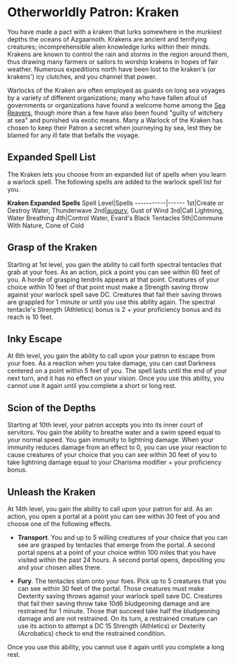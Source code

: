 # Otherworldly Patron: Kraken
You have made a pact with a kraken that lurks somewhere in the murkiest depths the oceans of Azgaarnoth. Krakens are ancient and terrifying creatures; incomprehensible alien knowledge lurks within their minds. Krakens are known to control the rain and storms in the region around them, thus drawing many farmers or sailors to worship krakens in hopes of fair weather. Numerous expeditions north have been lost to the kraken's (or krakens') icy clutches, and you channel that power.

Warlocks of the Kraken are often employed as guards on long sea voyages by a variety of different organizations; many who have fallen afoul of governments or organizations have found a welcome home among the [Sea Reavers](../../Organizations/MercCompanies/SeaReavers.md), though more than a few have also been found "guilty of witchery at sea" and punished via exotic means. Many a Warlock of the Kraken has chosen to keep their Patron a secret when journeying by sea, lest they be blamed for any ill fate that befalls the voyage.

## Expanded Spell List
The Kraken lets you choose from an expanded list of spells when you learn a warlock spell. The following spells are added to the warlock spell list for you.

**Kraken Expanded Spells**
Spell Level|Spells
-----------|------
1st|Create or Destroy Water, Thunderwave
2nd|[augury](https://www.dndbeyond.com/spells/augury), Gust of Wind
3rd|Call Lightning, Water Breathing
4th|Control Water, Evard's Black Tentacles
5th|Commune With Nature, Cone of Cold

## Grasp of the Kraken
Starting at 1st level, you gain the ability to call forth spectral tentacles that grab at your foes. As an action, pick a point you can see within 60 feet of you. A horde of grasping tendrils appears at that point. Creatures of your choice within 10 feet of that point must make a Strength saving throw against your warlock spell save DC. Creatures that fail their saving throws are grappled for 1 minute or until you use this ability again. The spectral tentacle's Strength (Athletics) bonus is 2 + your proficiency bonus and its reach is 10 feet.

## Inky Escape
At 6th level, you gain the ability to call upon your patron to escape from your foes. As a reaction when you take damage, you can cast Darkness centered on a point within 5 feet of you. The spell lasts until the end of your next turn, and it has no effect on your vision. Once you use this ability, you cannot use it again until you complete a short or long rest.

## Scion of the Depths
Starting at 10th level, your patron accepts you into its inner court of servitors. You gain the ability to breathe water and a swim speed equal to your normal speed. You gain immunity to lightning damage. When your immunity reduces damage from an effect to 0, you can use your reaction to cause creatures of your choice that you can see within 30 feet of you to take lightning damage equal to your Charisma modifier + your proficiency bonus.

## Unleash the Kraken
At 14th level, you gain the ability to call upon your patron for aid. As an action, you open a portal at a point you can see within 30 feet of you and choose one of the following effects.

* **Transport**. You and up to 5 willing creatures of your choice that you can see are grasped by tentacles that emerge from the portal. A second portal opens at a point of your choice within 100 miles that you have visited within the past 24 hours. A second portal opens, depositing you and your chosen allies there.

* **Fury**. The tentacles slam onto your foes. Pick up to 5 creatures that you can see within 30 feet of the portal. Those creatures must make Dexterity saving throws against your warlock spell save DC. Creatures that fail their saving throw take 10d6 bludgeoning damage and are restrained for 1 minute. Those that succeed take half the bludgeoning damage and are not restrained. On its turn, a restrained creature can use its action to attempt a DC 15 Strength (Athletics) or Dexterity (Acrobatics) check to end the restrained condition.

Once you use this ability, you cannot use it again until you complete a long rest.
